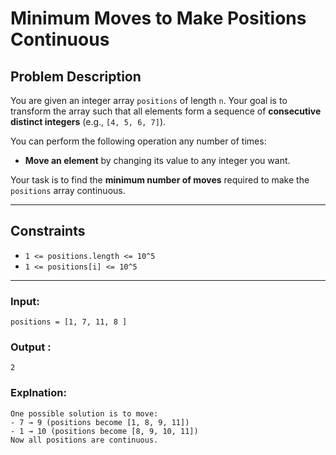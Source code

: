 # Minimum Moves to Make Positions Continuous

## Problem Description

You are given an integer array `positions` of length `n`. Your goal is to transform the array such that all elements form a sequence of **consecutive distinct integers** (e.g., `[4, 5, 6, 7]`).

You can perform the following operation any number of times:

- **Move an element** by changing its value to any integer you want.

Your task is to find the **minimum number of moves** required to make the `positions` array continuous.

---

## Constraints

- `1 <= positions.length <= 10^5`
- `1 <= positions[i] <= 10^5`

---

### Input:

```
positions = [1, 7, 11, 8 ]
```

### Output :

``` 2 ```

### Explnation:

```
One possible solution is to move:
- 7 → 9 (positions become [1, 8, 9, 11])
- 1 → 10 (positions become [8, 9, 10, 11])
Now all positions are continuous.

```
